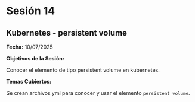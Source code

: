 # Sesión 14 #

## Kubernetes - persistent volume ##

**Fecha:** 10/07/2025

**Objetivos de la Sesión:**

Conocer el elemento de tipo persistent volume en kubernetes.

**Temas Cubiertos:**

Se crean archivos yml para conocer y usar el elemento <code>persistent volume</code>.
